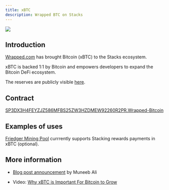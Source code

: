```yaml
---
title: xBTC
description: Wrapped BTC on Stacks
---
```


![](/img/xbtc-icon.webp)

## Introduction

[Wrapped.com](https://www.wrapped.com) has brought Bitcoin (xBTC) to the Stacks ecosystem.

xBTC is backed 1:1 by Bitcoin and empowers developers to expand the Bitcoin DeFi ecosystem.

The reserves are publicly visible [here](https://open.wrapped.com/reserves/).

## Contract

[SP3DX3H4FEYZJZ586MFBS25ZW3HZDMEW92260R2PR.Wrapped-Bitcoin](https://explorer.stacks.co/txid/SP3DX3H4FEYZJZ586MFBS25ZW3HZDMEW92260R2PR.Wrapped-Bitcoin?chain=mainnet)

## Examples of uses

[Friedger Mining Pool](https://pool.friedger.de/) currrently supports Stacking rewards payments in xBTC (optional).

## More information

- [Blog post announcement](https://www.stacks.co/blog/tokensoft-wrapped-fundamental-bitcoin-defi-building-blocks-xbtc) by Muneeb Ali

- Video: [Why xBTC is Important For Bitcoin to Grow](https://www.youtube.com/watch?v=xIoadrfSdi4)
